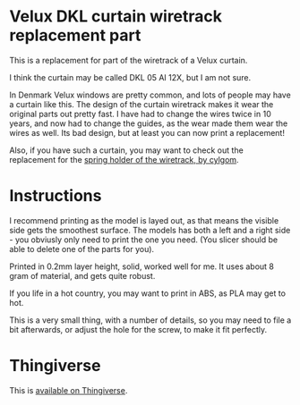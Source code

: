 # Velux DKL curtain wiretrack replacement part

This is a replacement for part of the wiretrack of a Velux curtain.

I think the curtain may be called DKL 05 AI 12X, but I am not sure. 

In Denmark Velux windows are pretty common, and lots of people may have a curtain like this. The design of the curtain wiretrack makes it wear the original parts out pretty fast. I have had to change the wires twice in 10 years, and now had to change the guides, as the wear made them wear the wires as well. Its bad design, but at least you can now print a replacement! 

Also, if you have such a curtain, you may want to check out the replacement for the [spring holder of the wiretrack, by cylgom](http://www.thingiverse.com/thing:557268).

# Instructions

I recommend printing as the model is layed out, as that means the visible side gets the smoothest surface. The models has both a left and a right side - you obviusly only need to print the one you need. (You slicer should be able to delete one of the parts for you).

Printed in 0.2mm layer height, solid, worked well for me. It uses about 8 gram of material, and gets quite robust.

If you life in a hot country, you may want to print in ABS, as PLA may get to hot.

This is a very small thing, with a number of details, so you may need to file a bit afterwards, or adjust the hole for the screw, to make it fit perfectly.

# Thingiverse

This is [available on Thingiverse](http://www.thingiverse.com/thing:733647).